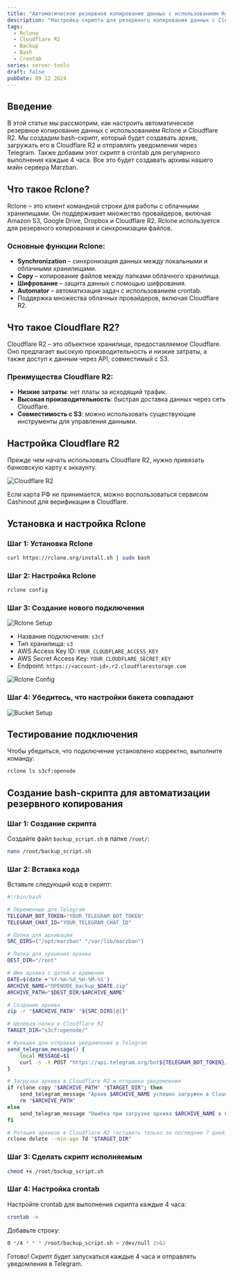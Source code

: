 ```yaml
---
title: "Автоматическое резервное копирование данных с использованием Rclone и Cloudflare R2"
description: "Настройка скрипта для резервного копирования данных с Cloudflare R2 и уведомлений в Telegram."
tags:
  - Rclone
  - Cloudflare R2
  - Backup
  - Bash
  - Crontab
series: server-tools
draft: false
pubDate: 09 12 2024
---
```


## Введение

В этой статье мы рассмотрим, как настроить автоматическое резервное копирование данных с использованием Rclone и Cloudflare R2. Мы создадим bash-скрипт, который будет создавать архив, загружать его в Cloudflare R2 и отправлять уведомления через Telegram. Также добавим этот скрипт в crontab для регулярного выполнения каждые 4 часа. Все это будет создавать архивы нашего мэйн сервера Marzban.

## Что такое Rclone?

Rclone – это клиент командной строки для работы с облачными хранилищами. Он поддерживает множество провайдеров, включая Amazon S3, Google Drive, Dropbox и Cloudflare R2. Rclone используется для резервного копирования и синхронизации файлов.

### Основные функции Rclone:

- **Synchronization** – синхронизация данных между локальными и облачными хранилищами.
- **Copy** – копирование файлов между папками облачного хранилища.
- **Шифрование** – защита данных с помощью шифрования.
- **Automator** – автоматизация задач с использованием crontab.
- Поддержка множества облачных провайдеров, включая Cloudflare R2.

## Что такое Cloudflare R2?

Cloudflare R2 – это объектное хранилище, предоставляемое Cloudflare. Оно предлагает высокую производительность и низкие затраты, а также доступ к данным через API, совместимый с S3.

### Преимущества Cloudflare R2:

- **Низкие затраты**: нет платы за исходящий трафик.
- **Высокая производительность**: быстрая доставка данных через сеть Cloudflare.
- **Совместимость с S3**: можно использовать существующие инструменты для управления данными.

## Настройка Cloudflare R2

Прежде чем начать использовать Cloudflare R2, нужно привязать банковскую карту к аккаунту.

![Cloudflare R2](https://openode.xyz/uploads/monthly_2024_05/image.thumb.png.351bdc0c20bd4a4851fcf04df53ef2e0.png)

Если карта РФ не принимается, можно воспользоваться сервисом Cashinout для верификации в Cloudflare.

## Установка и настройка Rclone

### Шаг 1: Установка Rclone

```bash
curl https://rclone.org/install.sh | sudo bash
```

### Шаг 2: Настройка Rclone

```bash
rclone config
```

### Шаг 3: Создание нового подключения

![Rclone Setup](https://openode.xyz/uploads/monthly_2024_05/image.thumb.png.9bfed1df373f093c08740c00626d3dac.png)

- Название подключения: `s3cf`
- Тип хранилища: `s3`
- AWS Access Key ID: `YOUR_CLOUDFLARE_ACCESS_KEY`
- AWS Secret Access Key: `YOUR_CLOUDFLARE_SECRET_KEY`
- Endpoint: `https://<account-id>.r2.cloudflarestorage.com`

![Rclone Config](https://openode.xyz/uploads/monthly_2024_05/image.thumb.png.5d6d6c30634c50cb9ceca219165d2f41.png)

### Шаг 4: Убедитесь, что настройки бакета совпадают

![Bucket Setup](https://openode.xyz/uploads/monthly_2024_05/image.thumb.png.e04e748f2a65331e59545068b2fecc09.png)

## Тестирование подключения

Чтобы убедиться, что подключение установлено корректно, выполните команду:

```bash
rclone ls s3cf:openode
```

## Создание bash-скрипта для автоматизации резервного копирования

### Шаг 1: Создание скрипта

Создайте файл `backup_script.sh` в папке `/root/`:

```bash
nano /root/backup_script.sh
```

### Шаг 2: Вставка кода

Вставьте следующий код в скрипт:

```bash
#!/bin/bash

# Переменные для Telegram
TELEGRAM_BOT_TOKEN="YOUR_TELEGRAM_BOT_TOKEN"
TELEGRAM_CHAT_ID="YOUR_TELEGRAM_CHAT_ID"

# Папки для архивации
SRC_DIRS=("/opt/marzban" "/var/lib/marzban")

# Папка для хранения архива
DEST_DIR="/root"

# Имя архива с датой и временем
DATE=$(date +'%Y-%m-%d_%H-%M-%S')
ARCHIVE_NAME="OPENODE_backup_$DATE.zip"
ARCHIVE_PATH="$DEST_DIR/$ARCHIVE_NAME"

# Создание архива
zip -r "$ARCHIVE_PATH" "${SRC_DIRS[@]}"

# Целевая папка в Cloudflare R2
TARGET_DIR="s3cf:openode/"

# Функция для отправки уведомления в Telegram
send_telegram_message() {
    local MESSAGE=$1
    curl -s -X POST "https://api.telegram.org/bot${TELEGRAM_BOT_TOKEN}/sendMessage"     -d chat_id="${TELEGRAM_CHAT_ID}" -d text="${MESSAGE}"
}

# Загрузка архива в Cloudflare R2 и отправка уведомления
if rclone copy "$ARCHIVE_PATH" "$TARGET_DIR"; then
    send_telegram_message "Архив $ARCHIVE_NAME успешно загружен в Cloudflare R2."
    rm "$ARCHIVE_PATH"
else
    send_telegram_message "Ошибка при загрузке архива $ARCHIVE_NAME в Cloudflare R2."
fi

# Ротация архивов в Cloudflare R2 (оставить только за последние 7 дней)
rclone delete --min-age 7d "$TARGET_DIR"
```

### Шаг 3: Сделать скрипт исполняемым

```bash
chmod +x /root/backup_script.sh
```

### Шаг 4: Настройка crontab

Настройте crontab для выполнения скрипта каждые 4 часа:

```bash
crontab -e
```

Добавьте строку:

```bash
0 */4 * * * /root/backup_script.sh > /dev/null 2>&1
```

Готово! Скрипт будет запускаться каждые 4 часа и отправлять уведомления в Telegram.
